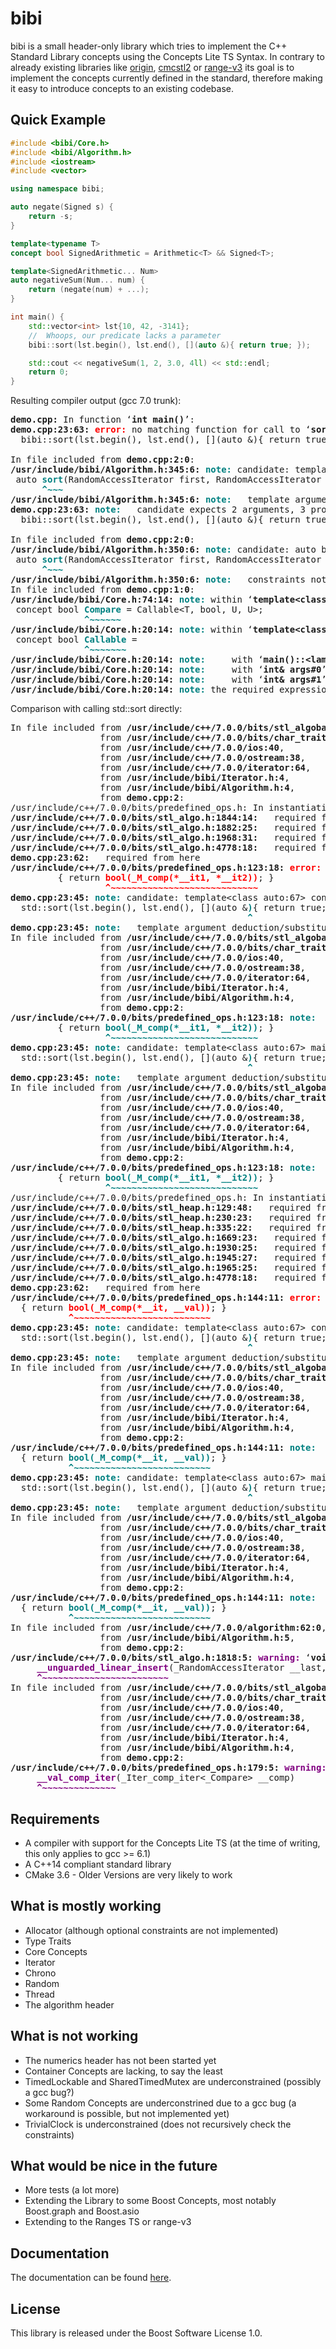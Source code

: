 bibi
====

bibi is a small header-only library which tries to implement the C++ Standard Library concepts using the Concepts Lite TS Syntax. In contrary to already existing libraries like [origin](https://github.com/asutton/origin), [cmcstl2](https://github.com/CaseyCarter/cmcstl2) or [range-v3](https://github.com/ericniebler/range-v3) its goal is to implement the concepts currently defined in the standard, therefore making it easy to introduce concepts to an existing codebase.

Quick Example
-------------
	
```c++
#include <bibi/Core.h>
#include <bibi/Algorithm.h>
#include <iostream>
#include <vector>

using namespace bibi;

auto negate(Signed s) {
	return -s;
}

template<typename T>
concept bool SignedArithmetic = Arithmetic<T> && Signed<T>;

template<SignedArithmetic... Num>
auto negativeSum(Num... num) {
	return (negate(num) + ...);
}

int main() {
	std::vector<int> lst{10, 42, -3141};
	//  Whoops, our predicate lacks a parameter
	bibi::sort(lst.begin(), lst.end(), [](auto &){ return true; });

	std::cout << negativeSum(1, 2, 3.0, 4ll) << std::endl;
	return 0;
}
```

Resulting compiler output (gcc 7.0 trunk):

<div class="highlight"><pre>
<span style="font-weight:bold;">demo.cpp:</span> In function ‘<span style="font-weight:bold;">int main()</span>’:
<span style="font-weight:bold;">demo.cpp:23:63:</span> <span style="color:red;font-weight:bold;">error: </span>no matching function for call to ‘<span style="font-weight:bold;">sort(std::vector&lt;int&gt;::iterator, std::vector&lt;int&gt;::iterator, main()::&lt;lambda(auto:67&amp;)&gt;)</span>’
  bibi::sort(lst.begin(), lst.end(), [](auto &amp;){ return true; }<span style="color:red;font-weight:bold;">)</span>;
                                                               <span style="color:red;font-weight:bold;">^</span>
In file included from <span style="font-weight:bold;">demo.cpp:2:0</span>:
<span style="font-weight:bold;">/usr/include/bibi/Algorithm.h:345:6:</span> <span style="color:teal;font-weight:bold;">note: </span>candidate: template&lt;class auto:63&gt;  requires  RandomAccessIterator&lt;auto:63&gt; auto bibi::sort(auto:63, auto:63)
 auto <span style="color:teal;font-weight:bold;">sort</span>(RandomAccessIterator first, RandomAccessIterator last)
      <span style="color:teal;font-weight:bold;">^~~~</span>
<span style="font-weight:bold;">/usr/include/bibi/Algorithm.h:345:6:</span> <span style="color:teal;font-weight:bold;">note: </span>  template argument deduction/substitution failed:
<span style="font-weight:bold;">demo.cpp:23:63:</span> <span style="color:teal;font-weight:bold;">note: </span>  candidate expects 2 arguments, 3 provided
  bibi::sort(lst.begin(), lst.end(), [](auto &amp;){ return true; }<span style="color:teal;font-weight:bold;">)</span>;
                                                               <span style="color:teal;font-weight:bold;">^</span>
In file included from <span style="font-weight:bold;">demo.cpp:2:0</span>:
<span style="font-weight:bold;">/usr/include/bibi/Algorithm.h:350:6:</span> <span style="color:teal;font-weight:bold;">note: </span>candidate: auto bibi::sort(auto:64, auto:64, auto:65) [with auto:64 = __gnu_cxx::__normal_iterator&lt;int*, std::vector&lt;int&gt; &gt;; auto:65 = main()::&lt;lambda(auto:67&amp;)&gt;]
 auto <span style="color:teal;font-weight:bold;">sort</span>(RandomAccessIterator first, RandomAccessIterator last, Compare&lt;decltype(*first)&gt; comp)
      <span style="color:teal;font-weight:bold;">^~~~</span>
<span style="font-weight:bold;">/usr/include/bibi/Algorithm.h:350:6:</span> <span style="color:teal;font-weight:bold;">note: </span>  constraints not satisfied
In file included from <span style="font-weight:bold;">demo.cpp:1:0</span>:
<span style="font-weight:bold;">/usr/include/bibi/Core.h:74:14:</span> <span style="color:teal;font-weight:bold;">note: </span>within ‘<span style="font-weight:bold;">template&lt;class T, class U&gt; concept const bool bibi::Compare&lt;T, U&gt; [with T = main()::&lt;lambda(auto:67&amp;)&gt;; U = int&amp;]</span>’
 concept bool <span style="color:teal;font-weight:bold;">Compare</span> = Callable&lt;T, bool, U, U&gt;;
              <span style="color:teal;font-weight:bold;">^~~~~~~</span>
<span style="font-weight:bold;">/usr/include/bibi/Core.h:20:14:</span> <span style="color:teal;font-weight:bold;">note: </span>within ‘<span style="font-weight:bold;">template&lt;class T, class R, class ... Args&gt; concept const bool bibi::Callable&lt;T, R, Args ...&gt; [with T = main()::&lt;lambda(auto:67&amp;)&gt;; R = bool; Args = {int&amp;, int&amp;}]</span>’
 concept bool <span style="color:teal;font-weight:bold;">Callable</span> =
              <span style="color:teal;font-weight:bold;">^~~~~~~~</span>
<span style="font-weight:bold;">/usr/include/bibi/Core.h:20:14:</span> <span style="color:teal;font-weight:bold;">note: </span>    with ‘<span style="font-weight:bold;">main()::&lt;lambda(auto:67&amp;)&gt; t</span>’
<span style="font-weight:bold;">/usr/include/bibi/Core.h:20:14:</span> <span style="color:teal;font-weight:bold;">note: </span>    with ‘<span style="font-weight:bold;">int&amp; args#0</span>’
<span style="font-weight:bold;">/usr/include/bibi/Core.h:20:14:</span> <span style="color:teal;font-weight:bold;">note: </span>    with ‘<span style="font-weight:bold;">int&amp; args#1</span>’
<span style="font-weight:bold;">/usr/include/bibi/Core.h:20:14:</span> <span style="color:teal;font-weight:bold;">note: </span>the required expression ‘<span style="font-weight:bold;">t(args ...)</span>’ would be ill-formed
</pre></div>

Comparison with calling std::sort directly:

<div class="highlight"><pre>
In file included from <span style="font-weight:bold;">/usr/include/c++/7.0.0/bits/stl_algobase.h:71:0</span>,
                 from <span style="font-weight:bold;">/usr/include/c++/7.0.0/bits/char_traits.h:39</span>,
                 from <span style="font-weight:bold;">/usr/include/c++/7.0.0/ios:40</span>,
                 from <span style="font-weight:bold;">/usr/include/c++/7.0.0/ostream:38</span>,
                 from <span style="font-weight:bold;">/usr/include/c++/7.0.0/iterator:64</span>,
                 from <span style="font-weight:bold;">/usr/include/bibi/Iterator.h:4</span>,
                 from <span style="font-weight:bold;">/usr/include/bibi/Algorithm.h:4</span>,
                 from <span style="font-weight:bold;">demo.cpp:2</span>:
/usr/include/c++/7.0.0/bits/predefined_ops.h: In instantiation of ‘<span style="font-weight:bold;">constexpr bool __gnu_cxx::__ops::_Iter_comp_iter&lt;_Compare&gt;::operator()(_Iterator1, _Iterator2) [with _Iterator1 = __gnu_cxx::__normal_iterator&lt;int*, std::vector&lt;int&gt; &gt;; _Iterator2 = __gnu_cxx::__normal_iterator&lt;int*, std::vector&lt;int&gt; &gt;; _Compare = main()::&lt;lambda(auto:67&amp;)&gt;]</span>’:
<span style="font-weight:bold;">/usr/include/c++/7.0.0/bits/stl_algo.h:1844:14:</span>   required from ‘<span style="font-weight:bold;">void std::__insertion_sort(_RandomAccessIterator, _RandomAccessIterator, _Compare) [with _RandomAccessIterator = __gnu_cxx::__normal_iterator&lt;int*, std::vector&lt;int&gt; &gt;; _Compare = __gnu_cxx::__ops::_Iter_comp_iter&lt;main()::&lt;lambda(auto:67&amp;)&gt; &gt;]</span>’
<span style="font-weight:bold;">/usr/include/c++/7.0.0/bits/stl_algo.h:1882:25:</span>   required from ‘<span style="font-weight:bold;">void std::__final_insertion_sort(_RandomAccessIterator, _RandomAccessIterator, _Compare) [with _RandomAccessIterator = __gnu_cxx::__normal_iterator&lt;int*, std::vector&lt;int&gt; &gt;; _Compare = __gnu_cxx::__ops::_Iter_comp_iter&lt;main()::&lt;lambda(auto:67&amp;)&gt; &gt;]</span>’
<span style="font-weight:bold;">/usr/include/c++/7.0.0/bits/stl_algo.h:1968:31:</span>   required from ‘<span style="font-weight:bold;">void std::__sort(_RandomAccessIterator, _RandomAccessIterator, _Compare) [with _RandomAccessIterator = __gnu_cxx::__normal_iterator&lt;int*, std::vector&lt;int&gt; &gt;; _Compare = __gnu_cxx::__ops::_Iter_comp_iter&lt;main()::&lt;lambda(auto:67&amp;)&gt; &gt;]</span>’
<span style="font-weight:bold;">/usr/include/c++/7.0.0/bits/stl_algo.h:4778:18:</span>   required from ‘<span style="font-weight:bold;">void std::sort(_RAIter, _RAIter, _Compare) [with _RAIter = __gnu_cxx::__normal_iterator&lt;int*, std::vector&lt;int&gt; &gt;; _Compare = main()::&lt;lambda(auto:67&amp;)&gt;]</span>’
<span style="font-weight:bold;">demo.cpp:23:62:</span>   required from here
<span style="font-weight:bold;">/usr/include/c++/7.0.0/bits/predefined_ops.h:123:18:</span> <span style="color:red;font-weight:bold;">error: </span>no match for call to ‘<span style="font-weight:bold;">(main()::&lt;lambda(auto:67&amp;)&gt;) (int&amp;, int&amp;)</span>’
         { return <span style="color:red;font-weight:bold;">bool(_M_comp(*__it1, *__it2))</span>; }
                  <span style="color:red;font-weight:bold;">^~~~~~~~~~~~~~~~~~~~~~~~~~~~~</span>
<span style="font-weight:bold;">demo.cpp:23:45:</span> <span style="color:teal;font-weight:bold;">note: </span>candidate: template&lt;class auto:67&gt; constexpr main()::&lt;lambda(auto:67&amp;)&gt;::operator decltype (((const main()::&lt;lambda(auto:67&amp;)&gt;*)((const main()::&lt;lambda(auto:67&amp;)&gt;* const)0u))-&gt;operator()(static_cast&lt;auto:67&amp;&gt;(&lt;anonymous&gt;))) (*)(auto:67&amp;)() const
  std::sort(lst.begin(), lst.end(), [](auto &amp;<span style="color:teal;font-weight:bold;">)</span>{ return true; });
                                             <span style="color:teal;font-weight:bold;">^</span>
<span style="font-weight:bold;">demo.cpp:23:45:</span> <span style="color:teal;font-weight:bold;">note: </span>  template argument deduction/substitution failed:
In file included from <span style="font-weight:bold;">/usr/include/c++/7.0.0/bits/stl_algobase.h:71:0</span>,
                 from <span style="font-weight:bold;">/usr/include/c++/7.0.0/bits/char_traits.h:39</span>,
                 from <span style="font-weight:bold;">/usr/include/c++/7.0.0/ios:40</span>,
                 from <span style="font-weight:bold;">/usr/include/c++/7.0.0/ostream:38</span>,
                 from <span style="font-weight:bold;">/usr/include/c++/7.0.0/iterator:64</span>,
                 from <span style="font-weight:bold;">/usr/include/bibi/Iterator.h:4</span>,
                 from <span style="font-weight:bold;">/usr/include/bibi/Algorithm.h:4</span>,
                 from <span style="font-weight:bold;">demo.cpp:2</span>:
<span style="font-weight:bold;">/usr/include/c++/7.0.0/bits/predefined_ops.h:123:18:</span> <span style="color:teal;font-weight:bold;">note: </span>  candidate expects 1 argument, 2 provided
         { return <span style="color:teal;font-weight:bold;">bool(_M_comp(*__it1, *__it2))</span>; }
                  <span style="color:teal;font-weight:bold;">^~~~~~~~~~~~~~~~~~~~~~~~~~~~~</span>
<span style="font-weight:bold;">demo.cpp:23:45:</span> <span style="color:teal;font-weight:bold;">note: </span>candidate: template&lt;class auto:67&gt; main()::&lt;lambda(auto:67&amp;)&gt;
  std::sort(lst.begin(), lst.end(), [](auto &amp;<span style="color:teal;font-weight:bold;">)</span>{ return true; });
                                             <span style="color:teal;font-weight:bold;">^</span>
<span style="font-weight:bold;">demo.cpp:23:45:</span> <span style="color:teal;font-weight:bold;">note: </span>  template argument deduction/substitution failed:
In file included from <span style="font-weight:bold;">/usr/include/c++/7.0.0/bits/stl_algobase.h:71:0</span>,
                 from <span style="font-weight:bold;">/usr/include/c++/7.0.0/bits/char_traits.h:39</span>,
                 from <span style="font-weight:bold;">/usr/include/c++/7.0.0/ios:40</span>,
                 from <span style="font-weight:bold;">/usr/include/c++/7.0.0/ostream:38</span>,
                 from <span style="font-weight:bold;">/usr/include/c++/7.0.0/iterator:64</span>,
                 from <span style="font-weight:bold;">/usr/include/bibi/Iterator.h:4</span>,
                 from <span style="font-weight:bold;">/usr/include/bibi/Algorithm.h:4</span>,
                 from <span style="font-weight:bold;">demo.cpp:2</span>:
<span style="font-weight:bold;">/usr/include/c++/7.0.0/bits/predefined_ops.h:123:18:</span> <span style="color:teal;font-weight:bold;">note: </span>  candidate expects 1 argument, 2 provided
         { return <span style="color:teal;font-weight:bold;">bool(_M_comp(*__it1, *__it2))</span>; }
                  <span style="color:teal;font-weight:bold;">^~~~~~~~~~~~~~~~~~~~~~~~~~~~~</span>
/usr/include/c++/7.0.0/bits/predefined_ops.h: In instantiation of ‘<span style="font-weight:bold;">bool __gnu_cxx::__ops::_Iter_comp_val&lt;_Compare&gt;::operator()(_Iterator, _Value&amp;) [with _Iterator = __gnu_cxx::__normal_iterator&lt;int*, std::vector&lt;int&gt; &gt;; _Value = int; _Compare = main()::&lt;lambda(auto:67&amp;)&gt;]</span>’:
<span style="font-weight:bold;">/usr/include/c++/7.0.0/bits/stl_heap.h:129:48:</span>   required from ‘<span style="font-weight:bold;">void std::__push_heap(_RandomAccessIterator, _Distance, _Distance, _Tp, _Compare) [with _RandomAccessIterator = __gnu_cxx::__normal_iterator&lt;int*, std::vector&lt;int&gt; &gt;; _Distance = long int; _Tp = int; _Compare = __gnu_cxx::__ops::_Iter_comp_val&lt;main()::&lt;lambda(auto:67&amp;)&gt; &gt;]</span>’
<span style="font-weight:bold;">/usr/include/c++/7.0.0/bits/stl_heap.h:230:23:</span>   required from ‘<span style="font-weight:bold;">void std::__adjust_heap(_RandomAccessIterator, _Distance, _Distance, _Tp, _Compare) [with _RandomAccessIterator = __gnu_cxx::__normal_iterator&lt;int*, std::vector&lt;int&gt; &gt;; _Distance = long int; _Tp = int; _Compare = __gnu_cxx::__ops::_Iter_comp_iter&lt;main()::&lt;lambda(auto:67&amp;)&gt; &gt;]</span>’
<span style="font-weight:bold;">/usr/include/c++/7.0.0/bits/stl_heap.h:335:22:</span>   required from ‘<span style="font-weight:bold;">void std::__make_heap(_RandomAccessIterator, _RandomAccessIterator, _Compare) [with _RandomAccessIterator = __gnu_cxx::__normal_iterator&lt;int*, std::vector&lt;int&gt; &gt;; _Compare = __gnu_cxx::__ops::_Iter_comp_iter&lt;main()::&lt;lambda(auto:67&amp;)&gt; &gt;]</span>’
<span style="font-weight:bold;">/usr/include/c++/7.0.0/bits/stl_algo.h:1669:23:</span>   required from ‘<span style="font-weight:bold;">void std::__heap_select(_RandomAccessIterator, _RandomAccessIterator, _RandomAccessIterator, _Compare) [with _RandomAccessIterator = __gnu_cxx::__normal_iterator&lt;int*, std::vector&lt;int&gt; &gt;; _Compare = __gnu_cxx::__ops::_Iter_comp_iter&lt;main()::&lt;lambda(auto:67&amp;)&gt; &gt;]</span>’
<span style="font-weight:bold;">/usr/include/c++/7.0.0/bits/stl_algo.h:1930:25:</span>   required from ‘<span style="font-weight:bold;">void std::__partial_sort(_RandomAccessIterator, _RandomAccessIterator, _RandomAccessIterator, _Compare) [with _RandomAccessIterator = __gnu_cxx::__normal_iterator&lt;int*, std::vector&lt;int&gt; &gt;; _Compare = __gnu_cxx::__ops::_Iter_comp_iter&lt;main()::&lt;lambda(auto:67&amp;)&gt; &gt;]</span>’
<span style="font-weight:bold;">/usr/include/c++/7.0.0/bits/stl_algo.h:1945:27:</span>   required from ‘<span style="font-weight:bold;">void std::__introsort_loop(_RandomAccessIterator, _RandomAccessIterator, _Size, _Compare) [with _RandomAccessIterator = __gnu_cxx::__normal_iterator&lt;int*, std::vector&lt;int&gt; &gt;; _Size = long int; _Compare = __gnu_cxx::__ops::_Iter_comp_iter&lt;main()::&lt;lambda(auto:67&amp;)&gt; &gt;]</span>’
<span style="font-weight:bold;">/usr/include/c++/7.0.0/bits/stl_algo.h:1965:25:</span>   required from ‘<span style="font-weight:bold;">void std::__sort(_RandomAccessIterator, _RandomAccessIterator, _Compare) [with _RandomAccessIterator = __gnu_cxx::__normal_iterator&lt;int*, std::vector&lt;int&gt; &gt;; _Compare = __gnu_cxx::__ops::_Iter_comp_iter&lt;main()::&lt;lambda(auto:67&amp;)&gt; &gt;]</span>’
<span style="font-weight:bold;">/usr/include/c++/7.0.0/bits/stl_algo.h:4778:18:</span>   required from ‘<span style="font-weight:bold;">void std::sort(_RAIter, _RAIter, _Compare) [with _RAIter = __gnu_cxx::__normal_iterator&lt;int*, std::vector&lt;int&gt; &gt;; _Compare = main()::&lt;lambda(auto:67&amp;)&gt;]</span>’
<span style="font-weight:bold;">demo.cpp:23:62:</span>   required from here
<span style="font-weight:bold;">/usr/include/c++/7.0.0/bits/predefined_ops.h:144:11:</span> <span style="color:red;font-weight:bold;">error: </span>no match for call to ‘<span style="font-weight:bold;">(main()::&lt;lambda(auto:67&amp;)&gt;) (int&amp;, int&amp;)</span>’
  { return <span style="color:red;font-weight:bold;">bool(_M_comp(*__it, __val))</span>; }
           <span style="color:red;font-weight:bold;">^~~~~~~~~~~~~~~~~~~~~~~~~~~</span>
<span style="font-weight:bold;">demo.cpp:23:45:</span> <span style="color:teal;font-weight:bold;">note: </span>candidate: template&lt;class auto:67&gt; constexpr main()::&lt;lambda(auto:67&amp;)&gt;::operator decltype (((const main()::&lt;lambda(auto:67&amp;)&gt;*)((const main()::&lt;lambda(auto:67&amp;)&gt;* const)0u))-&gt;operator()(static_cast&lt;auto:67&amp;&gt;(&lt;anonymous&gt;))) (*)(auto:67&amp;)() const
  std::sort(lst.begin(), lst.end(), [](auto &amp;<span style="color:teal;font-weight:bold;">)</span>{ return true; });
                                             <span style="color:teal;font-weight:bold;">^</span>
<span style="font-weight:bold;">demo.cpp:23:45:</span> <span style="color:teal;font-weight:bold;">note: </span>  template argument deduction/substitution failed:
In file included from <span style="font-weight:bold;">/usr/include/c++/7.0.0/bits/stl_algobase.h:71:0</span>,
                 from <span style="font-weight:bold;">/usr/include/c++/7.0.0/bits/char_traits.h:39</span>,
                 from <span style="font-weight:bold;">/usr/include/c++/7.0.0/ios:40</span>,
                 from <span style="font-weight:bold;">/usr/include/c++/7.0.0/ostream:38</span>,
                 from <span style="font-weight:bold;">/usr/include/c++/7.0.0/iterator:64</span>,
                 from <span style="font-weight:bold;">/usr/include/bibi/Iterator.h:4</span>,
                 from <span style="font-weight:bold;">/usr/include/bibi/Algorithm.h:4</span>,
                 from <span style="font-weight:bold;">demo.cpp:2</span>:
<span style="font-weight:bold;">/usr/include/c++/7.0.0/bits/predefined_ops.h:144:11:</span> <span style="color:teal;font-weight:bold;">note: </span>  candidate expects 1 argument, 2 provided
  { return <span style="color:teal;font-weight:bold;">bool(_M_comp(*__it, __val))</span>; }
           <span style="color:teal;font-weight:bold;">^~~~~~~~~~~~~~~~~~~~~~~~~~~</span>
<span style="font-weight:bold;">demo.cpp:23:45:</span> <span style="color:teal;font-weight:bold;">note: </span>candidate: template&lt;class auto:67&gt; main()::&lt;lambda(auto:67&amp;)&gt;
  std::sort(lst.begin(), lst.end(), [](auto &amp;<span style="color:teal;font-weight:bold;">)</span>{ return true; });
                                             <span style="color:teal;font-weight:bold;">^</span>
<span style="font-weight:bold;">demo.cpp:23:45:</span> <span style="color:teal;font-weight:bold;">note: </span>  template argument deduction/substitution failed:
In file included from <span style="font-weight:bold;">/usr/include/c++/7.0.0/bits/stl_algobase.h:71:0</span>,
                 from <span style="font-weight:bold;">/usr/include/c++/7.0.0/bits/char_traits.h:39</span>,
                 from <span style="font-weight:bold;">/usr/include/c++/7.0.0/ios:40</span>,
                 from <span style="font-weight:bold;">/usr/include/c++/7.0.0/ostream:38</span>,
                 from <span style="font-weight:bold;">/usr/include/c++/7.0.0/iterator:64</span>,
                 from <span style="font-weight:bold;">/usr/include/bibi/Iterator.h:4</span>,
                 from <span style="font-weight:bold;">/usr/include/bibi/Algorithm.h:4</span>,
                 from <span style="font-weight:bold;">demo.cpp:2</span>:
<span style="font-weight:bold;">/usr/include/c++/7.0.0/bits/predefined_ops.h:144:11:</span> <span style="color:teal;font-weight:bold;">note: </span>  candidate expects 1 argument, 2 provided
  { return <span style="color:teal;font-weight:bold;">bool(_M_comp(*__it, __val))</span>; }
           <span style="color:teal;font-weight:bold;">^~~~~~~~~~~~~~~~~~~~~~~~~~~</span>
In file included from <span style="font-weight:bold;">/usr/include/c++/7.0.0/algorithm:62:0</span>,
                 from <span style="font-weight:bold;">/usr/include/bibi/Algorithm.h:5</span>,
                 from <span style="font-weight:bold;">demo.cpp:2</span>:
<span style="font-weight:bold;">/usr/include/c++/7.0.0/bits/stl_algo.h:1818:5:</span> <span style="color:purple;font-weight:bold;">warning: </span>‘<span style="font-weight:bold;">void std::__unguarded_linear_insert(_RandomAccessIterator, _Compare) [with _RandomAccessIterator = __gnu_cxx::__normal_iterator&lt;int*, std::vector&lt;int&gt; &gt;; _Compare = __gnu_cxx::__ops::_Val_comp_iter&lt;main()::&lt;lambda(auto:67&amp;)&gt; &gt;]</span>’ used but never defined
     <span style="color:purple;font-weight:bold;">__unguarded_linear_insert</span>(_RandomAccessIterator __last,
     <span style="color:purple;font-weight:bold;">^~~~~~~~~~~~~~~~~~~~~~~~~</span>
In file included from <span style="font-weight:bold;">/usr/include/c++/7.0.0/bits/stl_algobase.h:71:0</span>,
                 from <span style="font-weight:bold;">/usr/include/c++/7.0.0/bits/char_traits.h:39</span>,
                 from <span style="font-weight:bold;">/usr/include/c++/7.0.0/ios:40</span>,
                 from <span style="font-weight:bold;">/usr/include/c++/7.0.0/ostream:38</span>,
                 from <span style="font-weight:bold;">/usr/include/c++/7.0.0/iterator:64</span>,
                 from <span style="font-weight:bold;">/usr/include/bibi/Iterator.h:4</span>,
                 from <span style="font-weight:bold;">/usr/include/bibi/Algorithm.h:4</span>,
                 from <span style="font-weight:bold;">demo.cpp:2</span>:
<span style="font-weight:bold;">/usr/include/c++/7.0.0/bits/predefined_ops.h:179:5:</span> <span style="color:purple;font-weight:bold;">warning: </span>‘<span style="font-weight:bold;">__gnu_cxx::__ops::_Val_comp_iter&lt;_Compare&gt; __gnu_cxx::__ops::__val_comp_iter(__gnu_cxx::__ops::_Iter_comp_iter&lt;_Compare&gt;) [with _Compare = main()::&lt;lambda(auto:67&amp;)&gt;]</span>’ used but never defined
     <span style="color:purple;font-weight:bold;">__val_comp_iter</span>(_Iter_comp_iter&lt;_Compare&gt; __comp)
     <span style="color:purple;font-weight:bold;">^~~~~~~~~~~~~~~</span>
</pre></div>

Requirements
------------

* A compiler with support for the Concepts Lite TS (at the time of writing, this only applies to gcc >= 6.1)
* A C++14 compliant standard library
* CMake 3.6 - Older Versions are very likely to work

What is mostly working
----------------------
* Allocator (although optional constraints are not implemented)
* Type Traits
* Core Concepts
* Iterator
* Chrono
* Random
* Thread
* The algorithm header

What is not working
-------------------
* The numerics header has not been started yet
* Container Concepts are lacking, to say the least
* TimedLockable and SharedTimedMutex are underconstrained (possibly a gcc bug?)
* Some Random Concepts are underconstrined due to a gcc bug (a workaround is possible, but not implemented yet)
* TrivialClock is underconstrained (does not recursively check the constraints)

What would be nice in the future
--------------------------------
* More tests (a lot more)
* Extending the Library to some Boost Concepts, most notably Boost.graph and Boost.asio
* Extending to the Ranges TS or range-v3

Documentation
-------------
The documentation can be found [here](https://bibi.readthedocs.io/).

License
-------
This library is released under the Boost Software License 1.0.